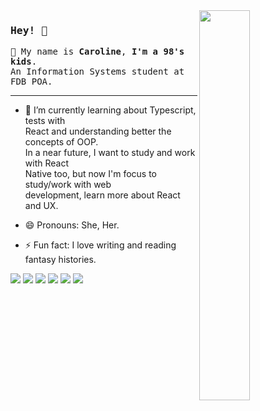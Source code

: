 <img align="right" width="40%" src="https://media.giphy.com/media/CZZFrvvfdaYcsOyyh0/giphy.gif" />

### <samp>Hey! 🤘 </samp>

<samp> :peach: My name is **Caroline**, **I'm a 98's kids**. </samp> <br/>
<samp>An Information Systems student at FDB POA. </samp>
____________________________________________

- 🌱 I’m currently learning about Typescript, tests with <br/> React and understanding better the concepts of OOP. <br/>
In a near future, I want to study and work with React <br/>Native too, but now I'm focus to study/work with web <br/>
development, learn more about React and UX.

- 😄 Pronouns: She, Her.

- ⚡ Fun fact: I love writing and reading fantasy histories.

<img src="https://img.shields.io/badge/-JavaScript-black?style=rounded&logo=javascript" /> <img src="https://img.shields.io/badge/-TypeScript-grey?style=rounded&logo=typescript" /> <img src="https://img.shields.io/badge/-CSS3-1572B6?style=rounded&logo=css3" /> <img src="https://img.shields.io/badge/-HTML5-yellowgreen?style=rounded&logo=html5&logoColor=white" />  <img src="https://img.shields.io/badge/-Nodejs-339933?style=rounded&logo=Node.js&logoColor=white"/> <img src="https://img.shields.io/badge/-Reactjs-483d8b?style=rounded&logo=React&logoColor=white" />
